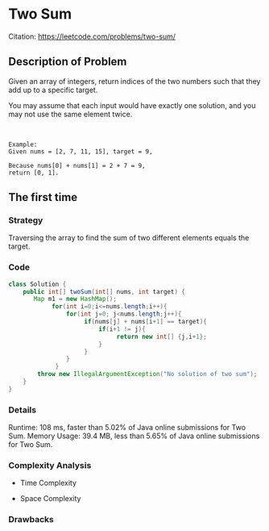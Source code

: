 # Two Sum

Citation: https://leetcode.com/problems/two-sum/  


## Description of Problem

Given an array of integers, return indices of the two numbers such that they add up to a specific target.

You may assume that each input would have exactly one solution, and you may not use the same element twice.

&nbsp;

``` 
Example:
Given nums = [2, 7, 11, 15], target = 9,

Because nums[0] + nums[1] = 2 + 7 = 9,
return [0, 1].
```


## The first time

### Strategy 

Traversing the array to find the sum of two different elements equals the target.


### Code
```java
class Solution {
    public int[] twoSum(int[] nums, int target) {
       Map m1 = new HashMap();
            for(int i=0;i<=nums.length;i++){
                for(int j=0; j<nums.length;j++){
                     if(nums[j] + nums[i+1] == target){
                         if(i+1 != j){
                              return new int[] {j,i+1};
                         }
                     }   
                } 
             }
        throw new IllegalArgumentException("No solution of two sum");
    }
}
```


### Details

Runtime: 108 ms, faster than 5.02% of Java online submissions for Two Sum.
Memory Usage: 39.4 MB, less than 5.65% of Java online submissions for Two Sum.

### Complexity Analysis

+ Time Complexity

+ Space Complexity

### Drawbacks


